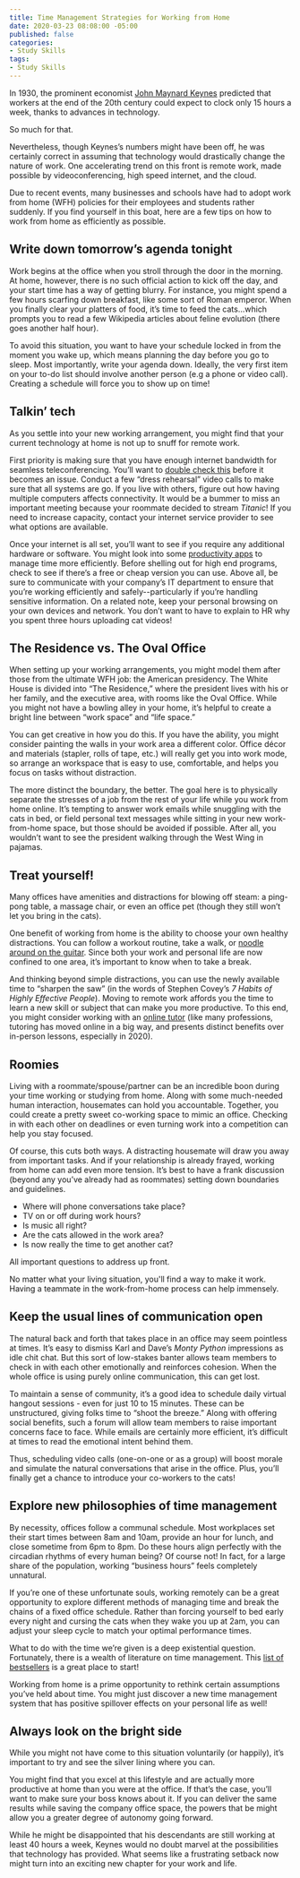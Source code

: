 ```yaml
---
title: Time Management Strategies for Working from Home
date: 2020-03-23 08:08:00 -05:00
published: false
categories:
- Study Skills
tags:
- Study Skills
---
```


In 1930, the prominent economist [John Maynard Keynes](https://www.econlib.org/library/Enc/bios/Keynes.html) predicted that workers at the end of the 20th century could expect to clock only 15 hours a week, thanks to advances in technology.

So much for that.

Nevertheless, though Keynes’s numbers might have been off, he was certainly correct in assuming that technology would drastically change the nature of work.  One accelerating trend on this front is remote work, made possible by videoconferencing, high speed internet, and the cloud.

Due to recent events, many businesses and schools have had to adopt work from home (WFH) policies for their employees and students rather suddenly.  If you find yourself in this boat, here are a few tips on how to work from home as efficiently as possible.

## Write down tomorrow’s agenda tonight

Work begins at the office when you stroll through the door in the morning.  At home, however, there is no such official action to kick off the day, and your start time has a way of getting blurry.  For instance, you might spend a few hours scarfing down breakfast, like some sort of Roman emperor.  When you finally clear your platters of food, it’s time to feed the cats...which prompts you to read a few Wikipedia articles about feline evolution (there goes another half hour).

To avoid this situation, you want to have your schedule locked in from the moment you wake up, which means planning the day before you go to sleep.  Most importantly, write your agenda down.  Ideally, the very first item on your to-do list should involve another person (e.g a phone or video call).  Creating a schedule will force you to show up on time!

## Talkin’ tech

As you settle into your new working arrangement, you might find that your current technology at home is not up to snuff for remote work.  

First priority is making sure that you have enough internet bandwidth for seamless teleconferencing.  You’ll want to [double check this](https://www.speedtest.net/) before it becomes an issue.  Conduct a few “dress rehearsal” video calls to make sure that all systems are go.  If you live with others, figure out how having multiple computers affects connectivity.  It would be a bummer to miss an important meeting because your roommate decided to stream *Titanic*!  If you need to increase capacity, contact your internet service provider to see what options are available.

Once your internet is all set, you’ll want to see if you require any additional hardware or software.  You might look into some [productivity apps](https://www.inc.com/jason-aten/10-best-iphone-productivity-apps-to-get-you-organized-in-2020.html) to manage time more efficiently.  Before shelling out for high end programs, check to see if there’s a free or cheap version you can use.  Above all, be sure to communicate with your company’s IT department to ensure that you’re working efficiently and safely--particularly if you’re handling sensitive information.  On a related note, keep your personal browsing on your own devices and network.  You don’t want to have to explain to HR why you spent three hours uploading cat videos!

## The Residence vs. The Oval Office

When setting up your working arrangements, you might model them after those from the ultimate WFH job: the American presidency.  The White House is divided into “The Residence,” where the president lives with his or her family, and the executive area, with rooms like the Oval Office.  While you might not have a bowling alley in your home, it’s helpful to create a bright line between “work space” and “life space.”

You can get creative in how you do this.  If you have the ability, you might consider painting the walls in your work area a different color.  Office décor and materials (stapler, rolls of tape, etc.) will really get you into work mode, so arrange an workspace that is easy to use, comfortable, and helps you focus on tasks without distraction.

The more distinct the boundary, the better.  The goal here is to physically separate the stresses of a job from the rest of your life while you work from home online.  It’s tempting to answer work emails while snuggling with the cats in bed, or field personal text messages while sitting in your new work-from-home space, but those should be avoided if possible. After all, you wouldn’t want to see the president walking through the West Wing in pajamas.

## Treat yourself!

Many offices have amenities and distractions for blowing off steam: a ping-pong table, a massage chair, or even an office pet (though they still won’t let you bring in the cats).

One benefit of working from home is the ability to choose your own healthy distractions.  You can follow a workout routine, take a walk, or [noodle around on the guitar](https://www.wyzant.com/guitar_lessons.aspx).  Since both your work and personal life are now confined to one area, it’s important to know when to take a break.

And thinking beyond simple distractions, you can use the newly available time to “sharpen the saw” (in the words of Stephen Covey’s *7 Habits of Highly Effective People*).  Moving to remote work affords you the time to learn a new skill or subject that can make you more productive.  To this end, you might consider working with an [online tutor](https://www.wyzant.com/blog/questions-to-ask-tutors/) (like many professions, tutoring has moved online in a big way, and presents distinct benefits over in-person lessons, especially in 2020). 

## Roomies

Living with a roommate/spouse/partner can be an incredible boon during your time working or studying from home.  Along with some much-needed human interaction, housemates can hold you accountable.  Together, you could create a pretty sweet co-working space to mimic an office.  Checking in with each other on deadlines or even turning work into a competition can help you stay focused.

Of course, this cuts both ways.  A distracting housemate will draw you away from important tasks.  And if your relationship is already frayed, working from home can add even more tension.  It’s best to have a frank discussion (beyond any you’ve already had as roommates) setting down boundaries and guidelines.

* Where will phone conversations take place?
* TV on or off during work hours?
* Is music all right?
* Are the cats allowed in the work area?
* Is now really the time to get another cat?

All important questions to address up front.

No matter what your living situation, you'll find a way to make it work. Having a teammate in the work-from-home process can help immensely.

## Keep the usual lines of communication open
 
The natural back and forth that takes place in an office may seem pointless at times.  It’s easy to dismiss Karl and Dave’s *Monty Python* impressions as idle chit chat.  But this sort of low-stakes banter allows team members to check in with each other emotionally and reinforces cohesion.  When the whole office is using purely online communication, this can get lost.

To maintain a sense of community, it’s a good idea to schedule daily virtual hangout sessions - even for just 10 to 15 minutes.  These can be unstructured, giving folks time to “shoot the breeze.”  Along with offering social benefits, such a forum will allow team members to raise important concerns face to face.  While emails are certainly more efficient, it’s difficult at times to read the emotional intent behind them.

Thus, scheduling video calls (one-on-one or as a group) will boost morale and simulate the natural conversations that arise in the office.  Plus, you’ll finally get a chance to introduce your co-workers to the cats!

## Explore new philosophies of time management

By necessity, offices follow a communal schedule.  Most workplaces set their start times between 8am and 10am, provide an hour for lunch, and close sometime from 6pm to 8pm.  Do these hours align perfectly with the circadian rhythms of every human being?  Of course not!  In fact, for a large share of the population, working “business hours” feels completely unnatural.

If you’re one of these unfortunate souls, working remotely can be a great opportunity to explore different methods of managing time and break the chains of a fixed office schedule.  Rather than forcing yourself to bed early every night and cursing the cats when they wake you up at 2am, you can adjust your sleep cycle to match your optimal performance times.

What to do with the time we’re given is a deep existential question.  Fortunately, there is a wealth of literature on time management.  This [list of bestsellers](https://www.amazon.com/Time-Management-Business-Life-Books/b?ie=UTF8&node=2569) is a great place to start!

Working from home is a prime opportunity to rethink certain assumptions you’ve held about time.  You might just discover a new time management system that has positive spillover effects on your personal life as well!

## Always look on the bright side

While you might not have come to this situation voluntarily (or happily), it’s important to try and see the silver lining where you can.

You might find that you excel at this lifestyle and are actually more productive at home than you were at the office.  If that’s the case, you’ll want to make sure your boss knows about it.  If you can deliver the same results while saving the company office space, the powers that be might allow you a greater degree of autonomy going forward.

While he might be disappointed that his descendants are still working at least 40 hours a week, Keynes would no doubt marvel at the possibilities that technology has provided.  What seems like a frustrating setback now might turn into an exciting new chapter for your work and life.